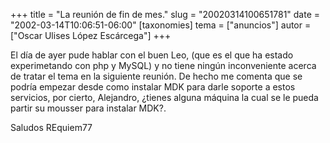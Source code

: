 +++
title = "La reunión de fin de mes."
slug = "20020314100651781"
date = "2002-03-14T10:06:51-06:00"
[taxonomies]
tema = ["anuncios"]
autor = ["Oscar Ulises López Escárcega"]
+++

El día de ayer pude hablar con el buen Leo, (que es el que ha estado
experimetando con php y MySQL) y no tiene ningún inconveniente acerca de
tratar el tema en la siguiente reunión.
De hecho me comenta que se podría empezar desde como instalar MDK para
darle soporte a estos servicios, por cierto, Alejandro, ¿tienes alguna
máquina la cual se le pueda partir su mousser para instalar MDK?.

Saludos
REquiem77
